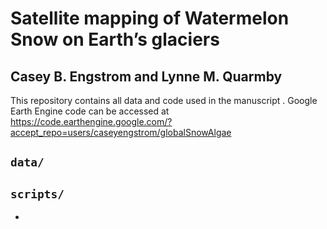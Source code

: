 # Satellite mapping of Watermelon Snow on Earth’s glaciers
## Casey B. Engstrom and Lynne M. Quarmby

<!-- badges: start -->
<!-- badges: end -->

This repository contains all data and code used in the manuscript . Google Earth Engine code can be accessed at
<https://code.earthengine.google.com/?accept_repo=users/caseyengstrom/globalSnowAlgae>

## `data/`



## `scripts/`

- 